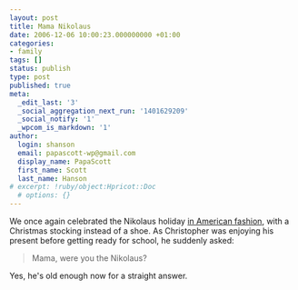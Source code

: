 ```yaml
---
layout: post
title: Mama Nikolaus
date: 2006-12-06 10:00:23.000000000 +01:00
categories:
- family
tags: []
status: publish
type: post
published: true
meta:
  _edit_last: '3'
  _social_aggregation_next_run: '1401629209'
  _social_notify: '1'
  _wpcom_is_markdown: '1'
author:
  login: shanson
  email: papascott-wp@gmail.com
  display_name: PapaScott
  first_name: Scott
  last_name: Hanson
# excerpt: !ruby/object:Hpricot::Doc
  # options: {}
---
```

<p>We once again celebrated the Nikolaus holiday <a href="http://www.papascott.de/archives/2004/12/05/american-nikolaus/">in American fashion</a>, with a Christmas stocking instead of a shoe. As Christopher was enjoying his present before getting ready for school, he suddenly asked:</p>
<blockquote><p>
  Mama, were you the Nikolaus?
</p></blockquote>
<p>Yes, he's old enough now for a straight answer.</p>
